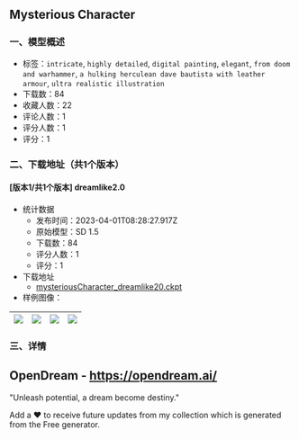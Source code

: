 ## Mysterious Character
### 一、模型概述

- 标签：`intricate`, `highly detailed`, `digital painting`, `elegant`, `from doom and warhammer`, `a hulking herculean dave bautista with leather armour`, `ultra realistic illustration`
- 下载数：84
- 收藏人数：22
- 评论人数：1
- 评分人数：1
- 评分：1

### 二、下载地址（共1个版本）

#### [版本1/共1个版本] dreamlike2.0

- 统计数据
  - 发布时间：2023-04-01T08:28:27.917Z
  - 原始模型：SD 1.5
  - 下载数：84
  - 评分人数：1
  - 评分：1
- 下载地址
  - [mysteriousCharacter_dreamlike20.ckpt](https://civitai.com/api/download/models/33033)
- 样例图像：

| <img src="https://image.civitai.com/xG1nkqKTMzGDvpLrqFT7WA/30d5cce6-7d4b-4a4f-6444-5b8f98a88500/width=450/376341.jpeg" /> | <img src="https://image.civitai.com/xG1nkqKTMzGDvpLrqFT7WA/4bd1d591-6713-4e44-2660-92ebbf242100/width=450/376346.jpeg" /> | <img src="https://image.civitai.com/xG1nkqKTMzGDvpLrqFT7WA/535956a5-77dd-4ff0-a3e1-36f510745f00/width=450/376345.jpeg" /> | <img src="https://image.civitai.com/xG1nkqKTMzGDvpLrqFT7WA/b8d526f9-7af9-4b41-eefb-ad9b4ed0d900/width=450/376344.jpeg" /> |
| ---- | ---- | ---- | ---- |


### 三、详情
<h2>OpenDream - <a target="_blank" rel="ugc" href="https://opendream.ai/">https://opendream.ai/</a></h2><p>"Unleash potential, a dream become destiny."</p><p>Add a ❤️ to receive future updates from my collection which is generated from the Free generator.</p>